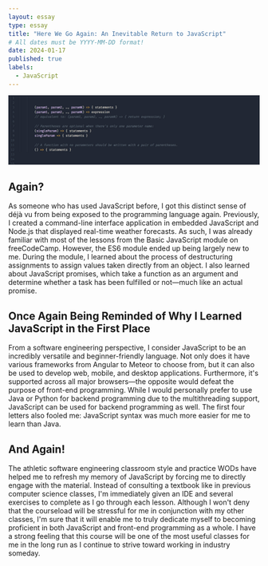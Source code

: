 ```yaml
---
layout: essay
type: essay
title: "Here We Go Again: An Inevitable Return to JavaScript"
# All dates must be YYYY-MM-DD format!
date: 2024-01-17
published: true
labels:
  - JavaScript
---
```

<p align="center">
  <img src="../img/es6.png" />
</p>

## Again?

  As someone who has used JavaScript before, I got this distinct sense of déjà vu from being exposed to the programming language again. Previously, I created a command-line interface application in embedded JavaScript and Node.js that displayed real-time weather forecasts. As such, I was already familiar with most of the lessons from the Basic JavaScript module on freeCodeCamp. However, the ES6 module ended up being largely new to me. During the module, I learned about the process of destructuring assignments to assign values taken directly from an object. I also learned about JavaScript promises, which take a function as an argument and determine whether a task has been fulfilled or not—much like an actual promise.

## Once Again Being Reminded of Why I Learned JavaScript in the First Place

  From a software engineering perspective, I consider JavaScript to be an incredibly versatile and beginner-friendly language. Not only does it have various frameworks from Angular to Meteor to choose from, but it can also be used to develop web, mobile, and desktop applications. Furthermore, it's supported across all major browsers—the opposite would defeat the purpose of front-end programming. While I would personally prefer to use Java or Python for backend programming due to the multithreading support, JavaScript can be used for backend programming as well. The first four letters also fooled me: JavaScript syntax was much more easier for me to learn than Java.

## And Again!

  The athletic software engineering classroom style and practice WODs have helped me to refresh my memory of JavaScript by forcing me to directly engage with the material. Instead of consulting a textbook like in previous computer science classes, I'm immediately given an IDE and several exercises to complete as I go through each lesson. Although I won't deny that the courseload will be stressful for me in conjunction with my other classes, I'm sure that it will enable me to truly dedicate myself to becoming proficient in both JavaScript and front-end programming as a whole. I have a strong feeling that this course will be one of the most useful classes for me in the long run as I continue to strive toward working in industry someday.
